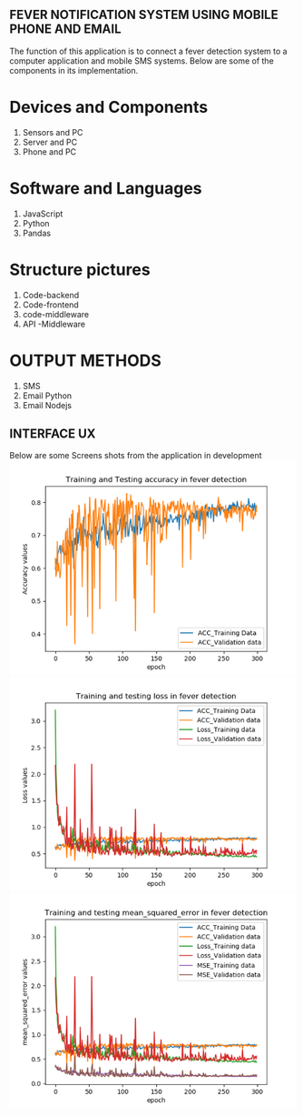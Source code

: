 ## FEVER NOTIFICATION SYSTEM USING MOBILE PHONE AND EMAIL

The function of this application is to connect a fever detection system to a computer application and mobile SMS systems. Below are some of the components in its implementation.

# Devices and Components
1. Sensors and PC
2. Server and PC
3. Phone and PC

# Software and Languages
1. JavaScript
2. Python
3. Pandas

# Structure pictures
1. Code-backend
2. Code-frontend
3. code-middleware
4. API -Middleware

# OUTPUT METHODS
1. SMS
2. Email Python
3. Email Nodejs

## INTERFACE UX
Below are some Screens shots from the application in development
![ Application Muntu Accuracy # 1 ](https://github.com/LINOSNCHENA/Assistive-Technologies-for-a-SMARTHOUSE/blob/master/Plot_Accuracy.png)
![ Application Muntu Accuracy # 2 ](https://github.com/LINOSNCHENA/Assistive-Technologies-for-a-SMARTHOUSE/blob/master/Plot_Loss.png)
![ Application Muntu Accuracy # 3 ](https://github.com/LINOSNCHENA/Assistive-Technologies-for-a-SMARTHOUSE/blob/master/Plot_MSE.png)
